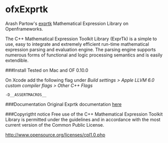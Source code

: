 # ofxExprtk

Arash Partow's [exprtk](https://github.com/ArashPartow/exprtk)  Mathematical Expression Library on Openframeworks.

The C++ Mathematical Expression  Toolkit Library (ExprTk) is  a simple
to  use,   easy  to   integrate  and   extremely  efficient   run-time
mathematical  expression parsing  and evaluation  engine. The  parsing
engine  supports numerous  forms  of  functional and  logic processing
semantics and is easily extendible.

###Install
Tested on Mac and OF 0.10.0

On Xcode add the following flag under
*Build settings > Apple LLVM 6.0 custom compiler flags > Other C++ Flags*

    -D__ASSERTMACROS__

###Documentation
Original Exprtk documentation [here](https://github.com/ArashPartow/exprtk)

###Copyrigtht notice
Free  use  of  the  C++  Mathematical  Expression  Toolkit  Library is
permitted under the guidelines and in accordance with the most current
version of the Common Public License.

http://www.opensource.org/licenses/cpl1.0.php
